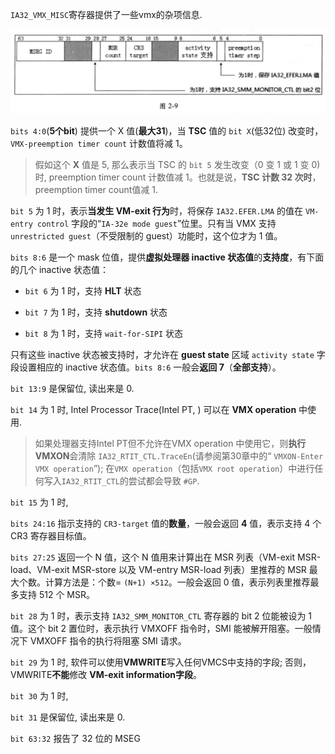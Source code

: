 

`IA32_VMX_MISC`寄存器提供了一些vmx的杂项信息.

![2020-06-28-23-20-30.png](./images/2020-06-28-23-20-30.png)

`bits 4:0`(**5个bit**) 提供一个 X 值(**最大31**)，当 **TSC** 值的 `bit X`(低32位) 改变时，`VMX-preemption timer count` 计数值将减 1。

>假如这个 **X** 值是 5, 那么表示当 TSC 的 `bit 5` 发生改变（0 变 1 或 1 变 0) 时, preemption timer count 计数值减 1。也就是说，**TSC 计数 32 次时**，preemption timer count值减 1.

`bit 5` 为 1 时，表示**当发生 VM-exit 行为**时，将保存 `IA32.EFER.LMA` 的值在 `VM-entry control` 字段的“`IA-32e mode guest`”位里。只有当 VMX 支持 `unrestricted guest`（不受限制的 guest）功能时，这个位才为 1 值。

`bits 8:6` 是一个 mask 位值，提供**虚拟处理器 inactive 状态值**的**支持度**，有下面的几个 inactive 状态值：

* `bit 6` 为 1 时，支持 **HLT** 状态

* `bit 7` 为 1 时，支持 **shutdown** 状态

* `bit 8` 为 1 时，支持 `wait-for-SIPI` 状态

只有这些 inactive 状态被支持时，才允许在 **guest state** 区域 `activity state` 字段设置相应的 inactive 状态值。`bits 8:6` 一般会**返回 7**（**全部支持**）。

`bit 13:9` 是保留位, 读出来是 0.

`bit 14` 为 1 时, Intel Processor Trace(Intel PT, ) 可以在 **VMX operation** 中使用. 

> 如果处理器支持Intel PT但不允许在VMX operation 中使用它，则**执行VMXON**会清除 `IA32_RTIT_CTL.TraceEn`(请参阅第30章中的“ `VMXON-Enter VMX operation`”); 在`VMX operation`（包括`VMX root operation`）中进行任何写入`IA32_RTIT_CTL`的尝试都会导致 `#GP`.

`bit 15` 为 1 时, 

`bits 24:16` 指示支持的 `CR3-target` 值的**数量**，一般会返回 **4** 值，表示支持 4 个 CR3 寄存器目标值。

`bits 27:25` 返回一个 N 值，这个 N 值用来计算出在 MSR 列表（VM-exit MSR-load、VM-exit MSR-store 以及 VM-entry MSR-load 列表）里推荐的 MSR 最大个数。计算方法是：个数= `(N+1) ×512`。一般会返回 0 值，表示列表里推荐最多支持 512 个 MSR。

`bit 28` 为 1 时，表示支持 `IA32_SMM_MONITOR_CTL` 寄存器的 bit 2 位能被设为 1 值。这个 bit 2 置位时，表示执行 VMXOFF 指令时，SMI 能被解开阻塞。一般情况下  VMXOFF 指令的执行将阻塞 SMI 请求。

`bit 29` 为 1 时, 软件可以使用**VMWRITE**写入任何VMCS中支持的字段; 否则，VMWRITE**不能**修改 **VM-exit information字段**。

`bit 30` 为 1 时, 

`bit 31` 是保留位, 读出来是 0.

`bit 63:32` 报告了 32 位的 MSEG 

